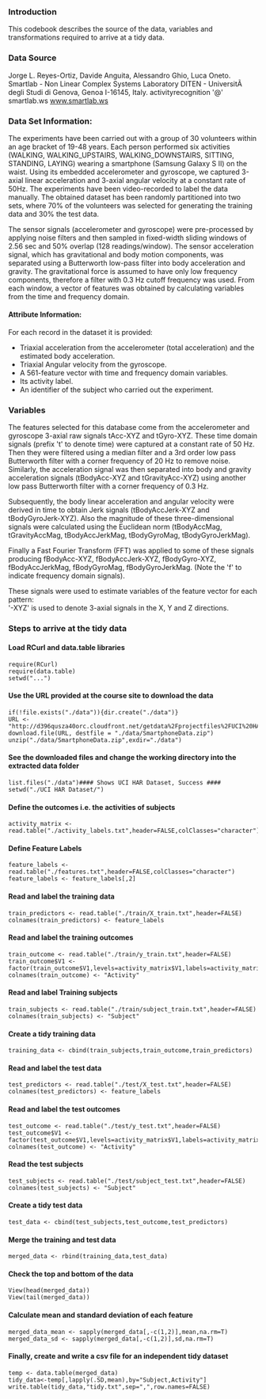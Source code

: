 ### Introduction

This codebook describes the source of the data, variables and transformations required to arrive at a tidy data.

### Data Source 

Jorge L. Reyes-Ortiz, Davide Anguita, Alessandro Ghio, Luca Oneto. 
Smartlab - Non Linear Complex Systems Laboratory 
DITEN - UniversitÃ  degli Studi di Genova, Genoa I-16145, Italy. 
activityrecognition '@' smartlab.ws 
www.smartlab.ws 

### Data Set Information:
The experiments have been carried out with a group of 30 volunteers within an age bracket of 19-48 years. Each person performed six activities (WALKING, WALKING_UPSTAIRS, WALKING_DOWNSTAIRS, SITTING, STANDING, LAYING) wearing a smartphone (Samsung Galaxy S II) on the waist. Using its embedded accelerometer and gyroscope, we captured 3-axial linear acceleration and 3-axial angular velocity at a constant rate of 50Hz. The experiments have been video-recorded to label the data manually. The obtained dataset has been randomly partitioned into two sets, where 70% of the volunteers was selected for generating the training data and 30% the test data. 

The sensor signals (accelerometer and gyroscope) were pre-processed by applying noise filters and then sampled in fixed-width sliding windows of 2.56 sec and 50% overlap (128 readings/window). The sensor acceleration signal, which has gravitational and body motion components, was separated using a Butterworth low-pass filter into body acceleration and gravity. The gravitational force is assumed to have only low frequency components, therefore a filter with 0.3 Hz cutoff frequency was used. From each window, a vector of features was obtained by calculating variables from the time and frequency domain. 

#### Attribute Information:

For each record in the dataset it is provided: 
* Triaxial acceleration from the accelerometer (total acceleration) and the estimated body acceleration.
* Triaxial Angular velocity from the gyroscope. 
* A 561-feature vector with time and frequency domain variables. 
* Its activity label. 
* An identifier of the subject who carried out the experiment.

### Variables

The features selected for this database come from the accelerometer and gyroscope 3-axial raw signals tAcc-XYZ and tGyro-XYZ. These time domain signals (prefix 't' to denote time) were captured at a constant rate of 50 Hz. Then they were filtered using a median filter and a 3rd order low pass Butterworth filter with a corner frequency of 20 Hz to remove noise. Similarly, the acceleration signal was then separated into body and gravity acceleration signals (tBodyAcc-XYZ and tGravityAcc-XYZ) using another low pass Butterworth filter with a corner frequency of 0.3 Hz. 

Subsequently, the body linear acceleration and angular velocity were derived in time to obtain Jerk signals (tBodyAccJerk-XYZ and tBodyGyroJerk-XYZ). Also the magnitude of these three-dimensional signals were calculated using the Euclidean norm (tBodyAccMag, tGravityAccMag, tBodyAccJerkMag, tBodyGyroMag, tBodyGyroJerkMag). 

Finally a Fast Fourier Transform (FFT) was applied to some of these signals producing fBodyAcc-XYZ, fBodyAccJerk-XYZ, fBodyGyro-XYZ, fBodyAccJerkMag, fBodyGyroMag, fBodyGyroJerkMag. (Note the 'f' to indicate frequency domain signals). 

These signals were used to estimate variables of the feature vector for each pattern:  
'-XYZ' is used to denote 3-axial signals in the X, Y and Z directions.

### Steps to arrive at the tidy data

#### Load RCurl and data.table libraries 
```
require(RCurl)
require(data.table)
setwd("...")
```

#### Use the URL provided at the course site to download the data
```
if(!file.exists("./data")){dir.create("./data")}
URL <- "http://d396qusza40orc.cloudfront.net/getdata%2Fprojectfiles%2FUCI%20HAR%20Dataset.zip"
download.file(URL, destfile = "./data/SmartphoneData.zip")
unzip("./data/SmartphoneData.zip",exdir="./data")
```

#### See the downloaded files and change the working directory into the extracted data folder
```
list.files("./data")#### Shows UCI HAR Dataset, Success ####
setwd("./UCI HAR Dataset/")
```
#### Define the outcomes i.e. the activities of subjects 
```
activity_matrix <- read.table("./activity_labels.txt",header=FALSE,colClasses="character")
```

#### Define Feature Labels
```
feature_labels <- read.table("./features.txt",header=FALSE,colClasses="character")
feature_labels <- feature_labels[,2] 
```
#### Read and label the training data 
```
train_predictors <- read.table("./train/X_train.txt",header=FALSE)
colnames(train_predictors) <- feature_labels
```
#### Read and label the training outcomes 
```
train_outcome <- read.table("./train/y_train.txt",header=FALSE)
train_outcome$V1 <- factor(train_outcome$V1,levels=activity_matrix$V1,labels=activity_matrix$V2)
colnames(train_outcome) <- "Activity"
```
#### Read and label Training subjects 
```
train_subjects <- read.table("./train/subject_train.txt",header=FALSE)
colnames(train_subjects) <- "Subject"
```

#### Create a tidy training data 
```
training_data <- cbind(train_subjects,train_outcome,train_predictors)
```
#### Read and label the test data 
```
test_predictors <- read.table("./test/X_test.txt",header=FALSE)
colnames(test_predictors) <- feature_labels
```
#### Read and label the test outcomes 
```
test_outcome <- read.table("./test/y_test.txt",header=FALSE)
test_outcome$V1 <- factor(test_outcome$V1,levels=activity_matrix$V1,labels=activity_matrix$V2)
colnames(test_outcome) <- "Activity"
```
#### Read the test subjects 
```
test_subjects <- read.table("./test/subject_test.txt",header=FALSE)
colnames(test_subjects) <- "Subject"
```
#### Create a tidy test data 
```
test_data <- cbind(test_subjects,test_outcome,test_predictors)
```
#### Merge the training and test data 
```
merged_data <- rbind(training_data,test_data)
```
#### Check the top and bottom of the data 
```
View(head(merged_data))
View(tail(merged_data))
```

#### Calculate mean and standard deviation of each feature 
```
merged_data_mean <- sapply(merged_data[,-c(1,2)],mean,na.rm=T)
merged_data_sd <- sapply(merged_data[,-c(1,2)],sd,na.rm=T)
```


#### Finally, create and write a csv file for an independent tidy dataset  
```
temp <- data.table(merged_data)
tidy_data<-temp[,lapply(.SD,mean),by="Subject,Activity"]
write.table(tidy_data,"tidy.txt",sep=",",row.names=FALSE)
```
